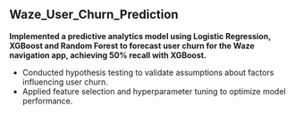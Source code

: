 ## Waze_User_Churn_Prediction
 **Implemented a predictive analytics model using Logistic Regression, XGBoost and Random Forest to forecast user churn for the Waze navigation app, achieving 50% recall with XGBoost.**
- Conducted hypothesis testing to validate assumptions about factors influencing user churn.
- Applied feature selection and hyperparameter tuning to optimize model performance.
